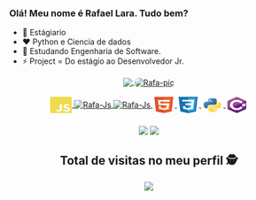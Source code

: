 ### Olá! Meu nome é Rafael Lara. Tudo bem?


- 🔭 Estágiario
- ❤️ Python e Ciencia de dados
- 🌱 Estudando Engenharia de Software.
- ⚡ Project = Do estágio ao Desenvolvedor Jr.



<div align="center">
  <a href="https://github.com/faellm">
  <img align ="center" height="180em" src="https://github-readme-stats.vercel.app/api?username=faellm&show_icons=true&theme=dark&include_all_commits=true&count_private=true"/>
     <img align="center" height= "180em" alt="Rafa-pic" height="150" style="border-radius:50px;" src="[[https://media.giphy.com/media/RtdRhc7TxBxB0YAsK6/giphy.gif](https://media.giphy.com/media/kc6n0RKTFbDJC/giphy.gif)](https://media3.giphy.com/media/YYW0hHizzIOrlhimPG/giphy.gif?cid=ecf05e473jbbopacbyprs1fwf1gdo6k1gm8arrxs9786zv1k&rid=giphy.gif&ct=g)">
    
  
  <div style="display: inline_block"><br>
  <img align="center" alt="Rafa-Js" height="30" width="40" src="https://raw.githubusercontent.com/devicons/devicon/master/icons/javascript/javascript-plain.svg">
  <img align="center" alt="Rafa-Js" height="30" width="40" src= "https://cdn.jsdelivr.net/gh/devicons/devicon/icons/nodejs/nodejs-original-wordmark.svg">
  <img align="center" alt="Rafa-Js" height="30" width="40" src= "https://cdn.jsdelivr.net/gh/devicons/devicon/icons/amazonwebservices/amazonwebservices-original.svg" />
  <img align="center" alt="Rafa-HTML" height="30" width="40" src="https://raw.githubusercontent.com/devicons/devicon/master/icons/html5/html5-original.svg">
  <img align="center" alt="Rafa-CSS" height="30" width="40" src="https://raw.githubusercontent.com/devicons/devicon/master/icons/css3/css3-original.svg">
  <img align="center" alt="Rafa-Python" height="30" width="40" src="https://raw.githubusercontent.com/devicons/devicon/master/icons/python/python-original.svg">
  <img align="center" alt="Rafa-Csharp" height="30" width="40" src="https://raw.githubusercontent.com/devicons/devicon/master/icons/csharp/csharp-original.svg">
     
</div>
  
 ###
  ###
  
  <div> 
 
  <a href="https://www.instagram.com/fael_lm" target="_blank"><img src="https://img.shields.io/badge/-Instagram-%23E4405F?style=for-the-badge&logo=instagram&logoColor=white" target="_blank"></a>
  <a href="https://www.linkedin.com/in/rafael-lara-martins-668402157/" target="_blank"><img src="https://img.shields.io/badge/-LinkedIn-%230077B5?style=for-the-badge&logo=linkedin&logoColor=white" target="_blank"></a> 
 
 
</div>
  
  ## Total de visitas no meu perfil :detective: <br>
 <p align="center"> 
   <img alingn="center" src="https://profile-counter.glitch.me/faellm/count.svg" />
 </p>

